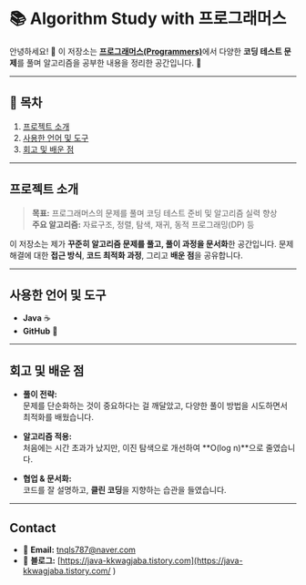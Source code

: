 # 📚 Algorithm Study with 프로그래머스

안녕하세요! 👋 
이 저장소는 [**프로그래머스(Programmers)**](https://programmers.co.kr/)에서 다양한 **코딩 테스트 문제**를 풀며 알고리즘을 공부한 내용을 정리한 공간입니다. 🚀

---

## 📌 목차
1. [프로젝트 소개](#프로젝트-소개)
2. [사용한 언어 및 도구](#사용한-언어-및-도구)
3. [회고 및 배운 점](#회고-및-배운-점)

---

## 프로젝트 소개
> **목표:** 프로그래머스의 문제를 풀며 코딩 테스트 준비 및 알고리즘 실력 향상  
> **주요 알고리즘:** 자료구조, 정렬, 탐색, 재귀, 동적 프로그래밍(DP) 등  

이 저장소는 제가 **꾸준히 알고리즘 문제를 풀고, 풀이 과정을 문서화**한 공간입니다. 문제 해결에 대한 **접근 방식**, **코드 최적화 과정**, 그리고 **배운 점**을 공유합니다.

---

## 사용한 언어 및 도구
- **Java** ☕
- **GitHub** 🔧

---

## 회고 및 배운 점
- **풀이 전략:**  
  문제를 단순화하는 것이 중요하다는 걸 깨달았고, 다양한 풀이 방법을 시도하면서 최적화를 배웠습니다.

- **알고리즘 적용:**  
  처음에는 시간 초과가 났지만, 이진 탐색으로 개선하여 **O(log n)**으로 줄였습니다.

- **협업 & 문서화:**  
  코드를 잘 설명하고, **클린 코딩**을 지향하는 습관을 들였습니다.

---

## Contact
- 📧 **Email:** [tnqls787@naver.com](mailto:tnqls787@naver.com)
- 📝 **블로그:** [https://java-kkwagjaba.tistory.com](https://java-kkwagjaba.tistory.com/
)

